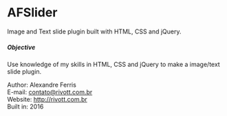 <h1>AFSlider</h1>
Image and Text slide plugin built with HTML, CSS and jQuery.

<h5>Objective</h5>
Use knowledge of my skills in HTML, CSS and jQuery to make a image/text slide plugin.

Author: Alexandre Ferris<br>
E-mail: contato@rivott.com.br<br>
Website: http://rivott.com.br<br>
Built in: 2016
